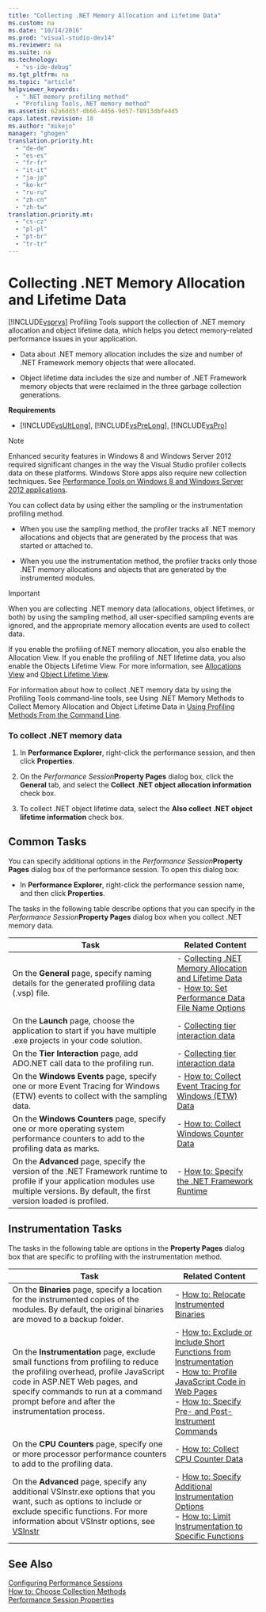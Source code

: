 ```yaml
---
title: "Collecting .NET Memory Allocation and Lifetime Data"
ms.custom: na
ms.date: "10/14/2016"
ms.prod: "visual-studio-dev14"
ms.reviewer: na
ms.suite: na
ms.technology: 
  - "vs-ide-debug"
ms.tgt_pltfrm: na
ms.topic: "article"
helpviewer_keywords: 
  - ".NET memory profiling method"
  - "Profiling Tools,.NET memory method"
ms.assetid: 62a6dd5f-db66-4456-9d57-f8913dbfe4d5
caps.latest.revision: 18
ms.author: "mikejo"
manager: "ghogen"
translation.priority.ht: 
  - "de-de"
  - "es-es"
  - "fr-fr"
  - "it-it"
  - "ja-jp"
  - "ko-kr"
  - "ru-ru"
  - "zh-cn"
  - "zh-tw"
translation.priority.mt: 
  - "cs-cz"
  - "pl-pl"
  - "pt-br"
  - "tr-tr"
---
```

# Collecting .NET Memory Allocation and Lifetime Data
[!INCLUDE[vsprvs](../codequality/includes/vsprvs_md.md)] Profiling Tools support the collection of .NET memory allocation and object lifetime data, which helps you detect memory-related performance issues in your application.  
  
-   Data about .NET memory allocation includes the size and number of .NET Framework memory objects that were allocated.  
  
-   Object lifetime data includes the size and number of .NET Framework memory objects that were reclaimed in the three garbage collection generations.  
  
 **Requirements**  
  
-   [!INCLUDE[vsUltLong](../codequality/includes/vsultlong_md.md)], [!INCLUDE[vsPreLong](../codequality/includes/vsprelong_md.md)], [!INCLUDE[vsPro](../codequality/includes/vspro_md.md)]  
  
> [!NOTE]
>  Enhanced security features in Windows 8 and Windows Server 2012 required significant changes in the way the Visual Studio profiler collects data on these platforms. Windows Store apps also require new collection techniques. See [Performance Tools on Windows 8 and Windows Server 2012 applications](../profiling/performance-tools-on-windows-8-and-windows-server-2012-applications.md).  
  
 You can collect data by using either the sampling or the instrumentation profiling method.  
  
-   When you use the sampling method, the profiler tracks all .NET memory allocations and objects that are generated by the process that was started or attached to.  
  
-   When you use the instrumentation method, the profiler tracks only those .NET memory allocations and objects that are generated by the instrumented modules.  
  
> [!IMPORTANT]
>  When you are collecting .NET memory data (allocations, object lifetimes, or both) by using the sampling method, all user-specified sampling events are ignored, and the appropriate memory allocation events are used to collect data.  
  
 If you enable the profiling of.NET memory allocation, you also enable the Allocation View. If you enable the profiling of .NET lifetime data, you also enable the Objects Lifetime View. For more information, see [Allocations View](../profiling/.net-memory-allocations-view.md) and [Object Lifetime View](../profiling/object-lifetime-view.md).  
  
 For information about how to collect .NET memory data by using the Profiling Tools command-line tools, see Using .NET Memory Methods to Collect Memory Allocation and Object Lifetime Data in [Using Profiling Methods From the Command Line](../profiling/using-profiling-methods-to-collect-performance-data-from-the-command-line.md).  
  
### To collect .NET memory data  
  
1.  In **Performance Explorer**, right-click the performance session, and then click **Properties**.  
  
2.  On the *Performance Session***Property Pages** dialog box, click the **General** tab, and select the **Collect .NET object allocation information** check box.  
  
3.  To collect .NET object lifetime data, select the **Also collect .NET object lifetime information** check box.  
  
## Common Tasks  
 You can specify additional options in the *Performance Session***Property Pages** dialog box of the performance session. To open this dialog box:  
  
-   In **Performance Explorer**, right-click the performance session name, and then click **Properties**.  
  
 The tasks in the following table describe options that you can specify in the *Performance Session***Property Pages** dialog box when you collect .NET memory data.  
  
|Task|Related Content|  
|----------|---------------------|  
|On the **General** page, specify naming details for the generated profiling data (.vsp) file.|-   [Collecting .NET Memory Allocation and Lifetime Data](../profiling/collecting-.net-memory-allocation-and-lifetime-data.md)<br />-   [How to: Set Performance Data File Name Options](../profiling/how-to--set-performance-data-file-name-options.md)|  
|On the **Launch** page, choose the application to start if you have multiple .exe projects in your code solution.|-   [Collecting tier interaction data](../profiling/collecting-tier-interaction-data.md)|  
|On the **Tier Interaction** page, add ADO.NET call data to the profiling run.|-   [Collecting tier interaction data](../profiling/collecting-tier-interaction-data.md)|  
|On the **Windows Events** page, specify one or more Event Tracing for Windows (ETW) events to collect with the sampling data.|-   [How to: Collect Event Tracing for Windows (ETW) Data](../profiling/how-to--collect-event-tracing-for-windows--etw--data.md)|  
|On the **Windows Counters** page, specify one or more operating system performance counters to add to the profiling data as marks.|-   [How to: Collect Windows Counter Data](../profiling/how-to--collect-windows-counter-data.md)|  
|On the **Advanced** page, specify the version of the .NET Framework runtime to profile if your application modules use multiple versions. By default, the first version loaded is profiled.|-   [How to: Specify the .NET Framework Runtime](../profiling/how-to--specify-the-.net-framework-runtime.md)|  
  
## Instrumentation Tasks  
 The tasks in the following table are options in the **Property Pages** dialog box that are specific to profiling with the instrumentation method.  
  
|Task|Related Content|  
|----------|---------------------|  
|On the **Binaries** page, specify a location for the instrumented copies of the modules. By default, the original binaries are moved to a backup folder.|-   [How to: Relocate Instrumented Binaries](../profiling/how-to--relocate-instrumented-binaries.md)|  
|On the **Instrumentation** page, exclude small functions from profiling to reduce the profiling overhead, profile JavaScript code in ASP.NET Web pages, and specify commands to run at a command prompt before and after the instrumentation process.|-   [How to: Exclude or Include Short Functions from Instrumentation](../profiling/how-to--exclude-or-include-short-functions-from-instrumentation.md)<br />-   [How to: Profile JavaScript Code in Web Pages](../profiling/how-to--profile-javascript-code-in-web-pages.md)<br />-   [How to: Specify Pre- and Post-Instrument Commands](../profiling/how-to--specify-pre--and-post-instrument-commands.md)|  
|On the **CPU Counters** page, specify one or more processor performance counters to add to the profiling data.|-   [How to: Collect CPU Counter Data](../profiling/how-to--collect-cpu-counter-data.md)|  
|On the **Advanced** page, specify any additional VSInstr.exe options that you want, such as options to include or exclude specific functions. For more information about VSInstr options, see [VSInstr](../profiling/vsinstr.md)|-   [How to: Specify Additional Instrumentation Options](../profiling/how-to--specify-additional-instrumentation-options.md)<br />-   [How to: Limit Instrumentation to Specific Functions](../profiling/how-to--limit-instrumentation-to-specific-functions.md)|  
  
## See Also  
 [Configuring Performance Sessions](../profiling/configuring-performance-sessions.md)   
 [How to: Choose Collection Methods](../profiling/how-to--choose-collection-methods.md)   
 [Performance Session Properties](../profiling/performance-session-properties.md)